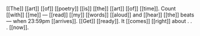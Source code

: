 [[The]] [[art]] [[of]] [[poetry]] [[is]] [[the]] [[art]] [[of]] [[time]]. Count [[with]] [[me]] — [[read]] [[my]] [[words]] [[aloud]] and [[hear]] [[the]] beats — when 23:59pm [[arrives]]. [[Get]] [[ready]]. It [[comes]] [[right]] about . . . [[now]].